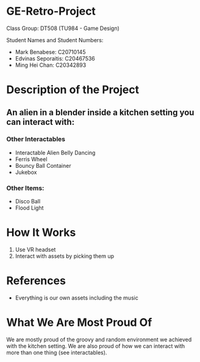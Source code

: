 # GE-Retro-Project

Class Group: DT508 (TU984 - Game Design)

Student Names and Student Numbers:
- Mark Benabese: C20710145
- Edvinas Seporaitis: C20467536
- Ming Hei Chan: C20342893

# Description of the Project
## An alien in a blender inside a kitchen setting you can interact with:
### Other Interactables
- Interactable Alien Belly Dancing
- Ferris Wheel
- Bouncy Ball Container
- Jukebox

### Other Items:
- Disco Ball
- Flood Light

# How It Works
1) Use VR headset
2) Interact with assets by picking them up

# References
- Everything is our own assets including the music

# What We Are Most Proud Of
We are mostly proud of the groovy and random environment we achieved with the kitchen setting. We are also proud of how we can interact with more than one thing (see interactables).
